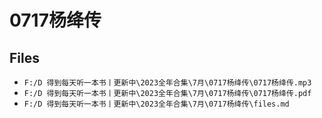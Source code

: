 # 0717杨绛传

## Files

- `F:/D 得到每天听一本书丨更新中\2023全年合集\7月\0717杨绛传\0717杨绛传.mp3`
- `F:/D 得到每天听一本书丨更新中\2023全年合集\7月\0717杨绛传\0717杨绛传.pdf`
- `F:/D 得到每天听一本书丨更新中\2023全年合集\7月\0717杨绛传\files.md`
